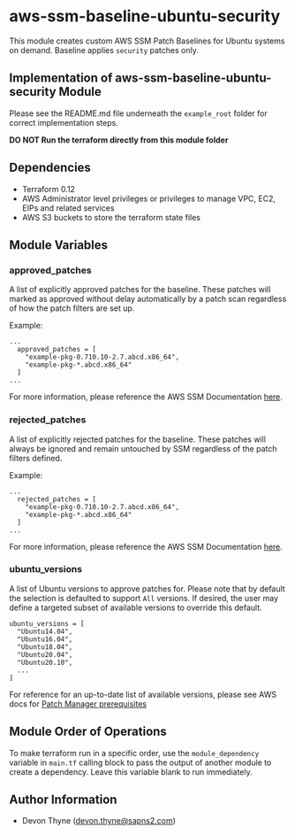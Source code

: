 aws-ssm-baseline-ubuntu-security
================================

This module creates custom AWS SSM Patch Baselines for Ubuntu systems on demand. Baseline applies `security` patches only.

Implementation of aws-ssm-baseline-ubuntu-security Module
---------------------------------------------------------

Please see the README.md file underneath the `example_root` folder for correct implementation steps.

**DO NOT Run the terraform directly from this module folder**

Dependencies
------------

* Terraform 0.12
* AWS Administrator level privileges or privileges to manage VPC, EC2, EIPs and related services
* AWS S3 buckets to store the terraform state files

Module Variables
----------------

### approved_patches

A list of explicitly approved patches for the baseline. These patches will marked as approved without delay automatically by a patch scan regardless of how the patch filters are set up.

Example:
```
...
  approved_patches = [
    "example-pkg-0.710.10-2.7.abcd.x86_64",
    "example-pkg-*.abcd.x86_64"
  ]
...
```

For more information, please reference the AWS SSM Documentation [here](https://docs.aws.amazon.com/systems-manager/latest/userguide/patch-manager-approved-rejected-package-name-formats.html).

### rejected_patches

A list of explicitly rejected patches for the baseline. These patches will always be ignored and remain untouched by SSM regardless of the patch filters defined.

Example:
```
...
  rejected_patches = [
    "example-pkg-0.710.10-2.7.abcd.x86_64",
    "example-pkg-*.abcd.x86_64"
  ]
...
```

For more information, please reference the AWS SSM Documentation [here](https://docs.aws.amazon.com/systems-manager/latest/userguide/patch-manager-approved-rejected-package-name-formats.html).

### ubuntu_versions

A list of Ubuntu versions to approve patches for. Please note that by default the selection is defaulted to support `All` versions. If desired, the user may define a targeted subset of available versions to override this default.
```
ubuntu_versions = [
  "Ubuntu14.04",
  "Ubuntu16.04",
  "Ubuntu18.04",
  "Ubuntu20.04",
  "Ubuntu20.10",
  ...
]
```

For reference for an up-to-date list of available versions, please see AWS docs for [Patch Manager prerequisites](https://docs.aws.amazon.com/systems-manager/latest/userguide/patch-manager-prerequisites.html)

Module Order of Operations
--------------------------
To make terraform run in a specific order, use the `module_dependency` variable in `main.tf` calling block to pass the output of another module
to create a dependency.  Leave this variable blank to run immediately.

Author Information
------------------

* Devon Thyne (devon.thyne@sapns2.com)
